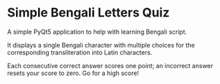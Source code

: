 # Simple Bengali Letters Quiz

A simple PyQt5 application to help with learning Bengali script.

It displays a single Bengali character with multiple choices for the
corresponding transliteration into Latin characters.

Each consecutive correct answer scores one point; an incorrect answer
resets your score to zero. Go for a high score!

